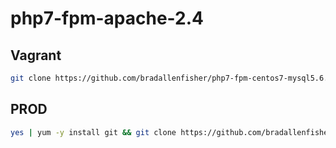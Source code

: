 # php7-fpm-apache-2.4

## Vagrant
```bash
git clone https://github.com/bradallenfisher/php7-fpm-centos7-mysql5.6.git; cd php7-fpm-centos7-mysql5.6; vagrant up
```

## PROD
```bash
yes | yum -y install git && git clone https://github.com/bradallenfisher/php7-fpm-centos7-mysql5.6.git && cd php7-fpm-centos7-mysql5.6 && chmod 700 install/prod.sh && install/prod.sh
```
